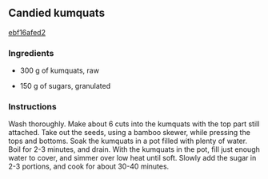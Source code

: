 ## Candied kumquats

[ebf16afed2](https://cookpad.com/us/recipes/148014-candied-kumquats)

### Ingredients

 - 300 g of kumquats, raw

 - 150 g of sugars, granulated

### Instructions

Wash thoroughly. Make about 6 cuts into the kumquats with the top part still attached. Take out the seeds, using a bamboo skewer, while pressing the tops and bottoms. Soak the kumquats in a pot filled with plenty of water. Boil for 2-3 minutes, and drain. With the kumquats in the pot, fill just enough water to cover, and simmer over low heat until soft. Slowly add the sugar in 2-3 portions, and cook for about 30-40 minutes.